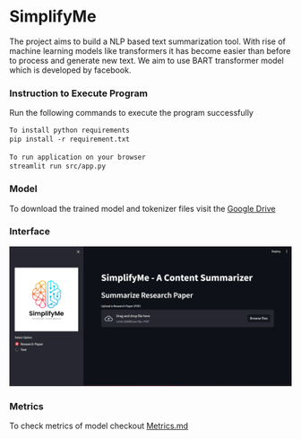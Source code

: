 # SimplifyMe

The project aims to build a NLP based text summarization tool. With rise of machine learning models like transformers it has become easier than before to process and generate new text. We aim to use BART transformer model which is developed by facebook.

### Instruction to Execute Program
Run the following commands to execute the program successfully
```
To install python requirements
pip install -r requirement.txt

To run application on your browser
streamlit run src/app.py
```

### Model
To download the trained model and tokenizer files visit the [Google Drive](https://drive.google.com/drive/u/1/folders/1bzGVJPfY-8LS4PlXlYFAjlhXEJB6H9i1)

### Interface

![](./Images/Interface.png)


### Metrics

To check metrics of model checkout [Metrics.md](./Metrics.md)